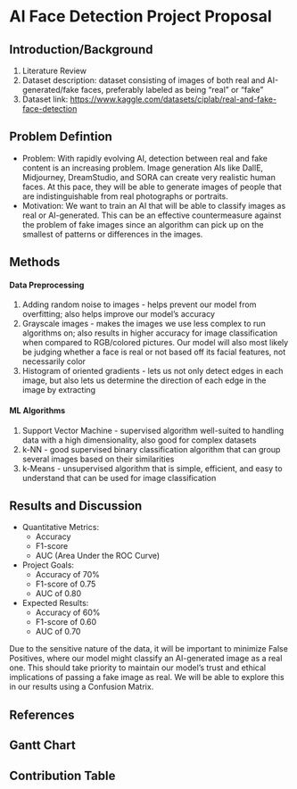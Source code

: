 # AI Face Detection Project Proposal 


## Introduction/Background

1. Literature Review
2. Dataset description: dataset consisting of images of both real and AI-generated/fake faces, preferably labeled as being “real” or “fake” 
3. Dataset link: https://www.kaggle.com/datasets/ciplab/real-and-fake-face-detection 

## Problem Defintion

* Problem: With rapidly evolving AI, detection between real and fake content is an increasing problem. Image generation AIs like DallE, Midjourney, DreamStudio, and SORA can create very realistic human faces. At this pace, they will be able to generate images of people that are indistinguishable from real photographs or portraits.
* Motivation: We want to train an AI that will be able to classify images as real or AI-generated. This can be an effective countermeasure against the problem of fake images since an algorithm can pick up on the smallest of patterns or differences in the images. 


## Methods

#### Data Preprocessing

1. Adding random noise to images - helps prevent our model from overfitting; also helps improve our model’s accuracy 
2. Grayscale images - makes the images we use less complex to run algorithms on; also results in higher accuracy for image classification when compared to RGB/colored pictures. Our model will also most likely be judging whether a face is real or not based off its facial features, not necessarily color 
3. Histogram of oriented gradients - lets us not only detect edges in each image, but also lets us determine the direction of each edge in the image by extracting 


#### ML Algorithms

1. Support Vector Machine - supervised algorithm well-suited to handling data with a high dimensionality, also good for complex datasets 
2. k-NN - good supervised binary classification algorithm that can group several images based on their similarities 
3. k-Means - unsupervised algorithm that is simple, efficient, and easy to understand that can be used for image classification 


## Results and Discussion

- Quantitative Metrics:
  - Accuracy 
  - F1-score 
  - AUC (Area Under the ROC Curve) 
- Project Goals:
  - Accuracy of 70% 
  - F1-score of 0.75
  - AUC of 0.80
- Expected Results:
  - Accuracy of 60%
  - F1-score of 0.60 
  - AUC of 0.70

Due to the sensitive nature of the data, it will be important to minimize False Positives, where our model might classify an AI-generated image as a real one. This should take priority to maintain our model’s trust and ethical implications of passing a fake image as real. We will be able to explore this in our results using a Confusion Matrix.

## References

## Gantt Chart

## Contribution Table